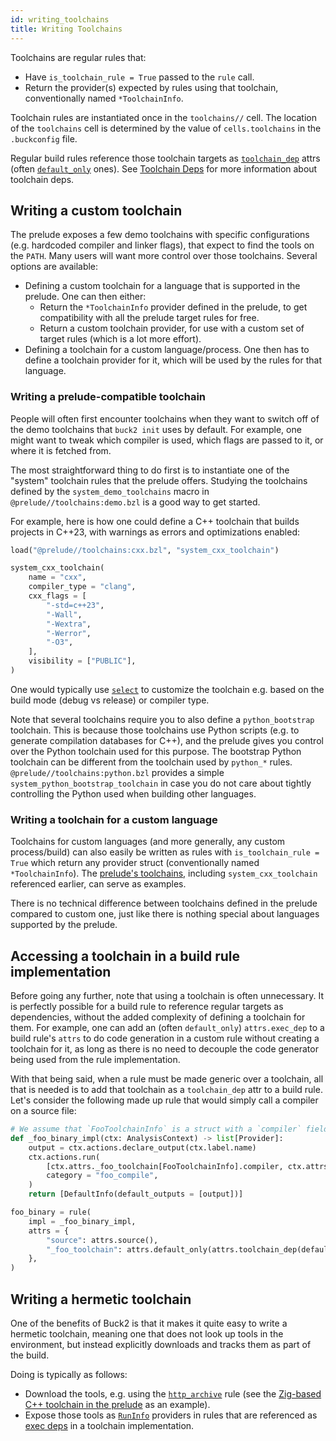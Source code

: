 ```yaml
---
id: writing_toolchains
title: Writing Toolchains
---
```


Toolchains are regular rules that:

- Have `is_toolchain_rule = True` passed to the `rule` call.
- Return the provider(s) expected by rules using that toolchain, conventionally
  named `*ToolchainInfo`.

Toolchain rules are instantiated once in the `toolchains//` cell. The location
of the `toolchains` cell is determined by the value of `cells.toolchains` in the
`.buckconfig` file.

Regular build rules reference those toolchain targets as
[`toolchain_dep`](../../api/build/attrs/#toolchain_dep) attrs (often
[`default_only`](../../api/build/attrs/#default_only) ones). See
[Toolchain Deps](configurations.md#toolchain-deps) for more information about
toolchain deps.

## Writing a custom toolchain

The prelude exposes a few demo toolchains with specific configurations (e.g.
hardcoded compiler and linker flags), that expect to find the tools on the
`PATH`. Many users will want more control over those toolchains. Several options
are available:

- Defining a custom toolchain for a language that is supported in the prelude.
  One can then either:
  - Return the `*ToolchainInfo` provider defined in the prelude, to get
    compatibility with all the prelude target rules for free.
  - Return a custom toolchain provider, for use with a custom set of target
    rules (which is a lot more effort).
- Defining a toolchain for a custom language/process. One then has to define a
  toolchain provider for it, which will be used by the rules for that language.

### Writing a prelude-compatible toolchain

People will often first encounter toolchains when they want to switch off of the
demo toolchains that `buck2 init` uses by default. For example, one might want
to tweak which compiler is used, which flags are passed to it, or where it is
fetched from.

The most straightforward thing to do first is to instantiate one of the "system"
toolchain rules that the prelude offers. Studying the toolchains defined by the
`system_demo_toolchains` macro in `@prelude//toolchains:demo.bzl` is a good way
to get started.

For example, here is how one could define a C++ toolchain that builds projects
in C++23, with warnings as errors and optimizations enabled:

```python
load("@prelude//toolchains:cxx.bzl", "system_cxx_toolchain")

system_cxx_toolchain(
    name = "cxx",
    compiler_type = "clang",
    cxx_flags = [
        "-std=c++23",
        "-Wall",
        "-Wextra",
        "-Werror",
        "-O3",
    ],
    visibility = ["PUBLIC"],
)
```

One would typically use [`select`](configurations_by_example.md) to customize
the toolchain e.g. based on the build mode (debug vs release) or compiler type.

Note that several toolchains require you to also define a `python_bootstrap`
toolchain. This is because those toolchains use Python scripts (e.g. to generate
compilation databases for C++), and the prelude gives you control over the
Python toolchain used for this purpose. The bootstrap Python toolchain can be
different from the toolchain used by `python_*` rules.
`@prelude//toolchains:python.bzl` provides a simple
`system_python_bootstrap_toolchain` in case you do not care about tightly
controlling the Python used when building other languages.

### Writing a toolchain for a custom language

Toolchains for custom languages (and more generally, any custom process/build)
can also easily be written as rules with `is_toolchain_rule = True` which return
any provider struct (conventionally named `*ToolchainInfo`). The
[prelude's toolchains](https://github.com/facebook/buck2/tree/main/prelude/toolchains),
including `system_cxx_toolchain` referenced earlier, can serve as examples.

There is no technical difference between toolchains defined in the prelude
compared to custom one, just like there is nothing special about languages
supported by the prelude.

## Accessing a toolchain in a build rule implementation

Before going any further, note that using a toolchain is often unnecessary. It
is perfectly possible for a build rule to reference regular targets as
dependencies, without the added complexity of defining a toolchain for them. For
example, one can add an (often `default_only`) `attrs.exec_dep` to a build
rule's `attrs` to do code generation in a custom rule without creating a
toolchain for it, as long as there is no need to decouple the code generator
being used from the rule implementation.

With that being said, when a rule must be made generic over a toolchain, all
that is needed is to add that toolchain as a `toolchain_dep` attr to a build
rule. Let's consider the following made up rule that would simply call a
compiler on a source file:

```python
# We assume that `FooToolchainInfo` is a struct with a `compiler` field.
def _foo_binary_impl(ctx: AnalysisContext) -> list[Provider]:
    output = ctx.actions.declare_output(ctx.label.name)
    ctx.actions.run(
        [ctx.attrs._foo_toolchain[FooToolchainInfo].compiler, ctx.attrs.source, "-o", output.as_output()],
        category = "foo_compile",
    )
    return [DefaultInfo(default_outputs = [output])]

foo_binary = rule(
    impl = _foo_binary_impl,
    attrs = {
        "source": attrs.source(),
        "_foo_toolchain": attrs.default_only(attrs.toolchain_dep(default = "toolchains//:foo", providers = [FooToolchainInfo])),
    },
)
```

## Writing a hermetic toolchain

One of the benefits of Buck2 is that it makes it quite easy to write a hermetic
toolchain, meaning one that does not look up tools in the environment, but
instead explicitly downloads and tracks them as part of the build.

Doing is typically as follows:

- Download the tools, e.g. using the
  [`http_archive`](../../prelude/globals/#http_archive) rule (see the
  [Zig-based C++ toolchain in the prelude](https://github.com/facebook/buck2/tree/main/prelude/toolchains/cxx/zig)
  as an example).
- Expose those tools as [`RunInfo`](../../api/build/RunInfo/) providers in rules
  that are referenced as [exec deps](configurations_by_example.md#exec-deps) in
  a toolchain implementation.
